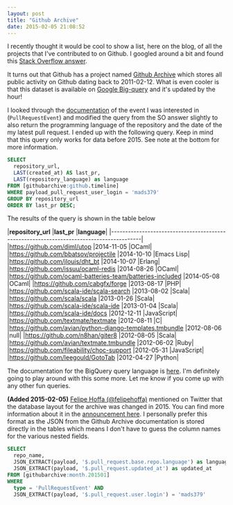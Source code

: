 ```yaml
---
layout: post
title: "Github Archive"
date: 2015-02-05 21:08:52
---
```


I recently thought it would be cool to show a list, here on the blog, of all
the projects that I've contributed to on Github. I googled around a bit and
found this [Stack Overflow
answer](http://stackoverflow.com/questions/20714593/github-api-repositories-contributed-to#answer-27643444).

It turns out that Github has a project named [Github
Archive](https://www.githubarchive.org) which stores all public activity on
Github dating back to 2011-02-12. What is even cooler is that this dataset is
available on [Google Big-query](https://bigquery.cloud.google.com/) and it's
updated by the hour!

I looked through the
[documentation](https://developer.github.com/v3/activity/events/types/#pullrequestevent)
of the event I was interested in (`PullRequestEvent`) and modified the query
from the SO answer slightly to also return the programming language of the
repository and the date of the my latest pull request. I ended up with the
following query. Keep in mind that this query only works for data before 2015.
See note at the bottom for more information.

```sql
SELECT
  repository_url,
  LAST(created_at) AS last_pr,
  LAST(repository_language) as language
FROM [githubarchive:github.timeline]
WHERE payload_pull_request_user_login = 'mads379'
GROUP BY repository_url
ORDER BY last_pr DESC;
```

The results of the query is shown in the table below

|**repository\_url**                                          |**last\_pr**  |**language**|
|-----------------------------------------------------------------------------------------|
|https://github.com/diml/utop                                 |2014-11-05    |OCaml|
|https://github.com/bbatsov/projectile                        |2014-10-10    |Emacs Lisp|
|https://github.com/jlouis/dht_bt                             |2014-10-07    |Erlang|
|https://github.com/issuu/ocaml-redis                         |2014-08-26    |OCaml|
|https://github.com/ocaml-batteries-team/batteries-included   |2014-05-08    |OCaml|
|https://github.com/cabgfx/forge                              |2013-08-17    |PHP|
|https://github.com/scala-ide/scala-search                    |2013-08-02    |Scala|
|https://github.com/scala/scala                               |2013-01-26    |Scala|
|https://github.com/scala-ide/scala-ide                       |2013-01-04    |Scala|
|https://github.com/scala-ide/docs                            |2012-12-11    |JavaScript|
|https://github.com/textmate/textmate                         |2012-08-11    |C|
|https://github.com/avian/python-django-templates.tmbundle    |2012-08-06    |null|
|https://github.com/n8han/giter8                              |2012-08-05    |Scala|
|https://github.com/avian/textmate.tmbundle                   |2012-06-02    |Ruby|
|https://github.com/fileability/choc-support                  |2012-05-31    |JavaScript|
|https://github.com/leegould/GotoTab                          |2012-04-27    |Python|

The documentation for the BigQuery query language is
[here](https://cloud.google.com/bigquery/query-reference). I'm definitely going
to play around with this some more. Let me know if you come up with any other
fun queries.

**(Added 2015-02-05)** [Felipe Hoffa
(@felipehoffa)](https:www.twitter.com/felipehoffa) mentioned on Twitter
that the database layout for the archive was changed in 2015. You can
find more information about it in the [announcement
here](http://www.reddit.com/r/bigquery/comments/2s80y3/github_archive_changes_monthly_and_daily_tables/).
I personally prefer this format as the JSON from the Github Archive
documentation is stored directly in the tables which means I don't have
to guess the column names for the various nested fields.

```sql
SELECT
  repo_name,
  JSON_EXTRACT(payload, '$.pull_request.base.repo.language') as language,
  JSON_EXTRACT(payload, '$.pull_request.updated_at') as updated_at
FROM [githubarchive:month.201501]
WHERE
  type = 'PullRequestEvent' AND
  JSON_EXTRACT(payload, '$.pull_request.user.login') = 'mads379'
```
